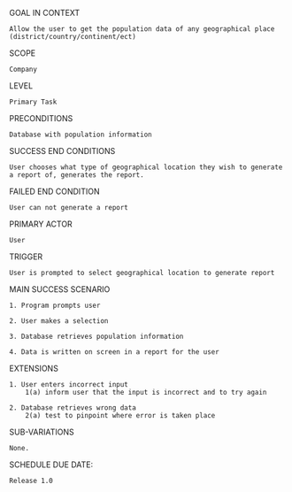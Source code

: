 GOAL IN CONTEXT

	Allow the user to get the population data of any geographical place (district/country/continent/ect)


SCOPE

	Company


LEVEL

	Primary Task


PRECONDITIONS

	Database with population information


SUCCESS END CONDITIONS

	User chooses what type of geographical location they wish to generate a report of, generates the report.


FAILED END CONDITION

	User can not generate a report


PRIMARY ACTOR

	User


TRIGGER

	User is prompted to select geographical location to generate report


MAIN SUCCESS SCENARIO

	1. Program prompts user

	2. User makes a selection

	3. Database retrieves population information

	4. Data is written on screen in a report for the user


EXTENSIONS

	1. User enters incorrect input
		1(a) inform user that the input is incorrect and to try again

	2. Database retrieves wrong data
		2(a) test to pinpoint where error is taken place





SUB-VARIATIONS

	None.



SCHEDULE DUE DATE:

	Release 1.0



